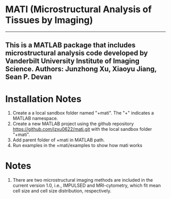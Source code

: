 # MATI (Microstructural Analysis of Tissues by Imaging)
---------------------------------------------------------------------------------------------------------------
This is a MATLAB package that includes microstructural analysis code developed by Vanderbilt University Institute of Imaging Science. 
Authors:  Junzhong Xu, Xiaoyu Jiang, Sean P. Devan
---------------------------------------------------------------------------------------------------------------
# Installation Notes
1. Create a a local sandbox folder named "+mati". The "+" indicates a MATLAB namespace. 
2. Create a new MATLAB project using the github repository https://github.com/jzxu0622/mati.git with the local sandbox folder "+mati". 
3. Add parent folder of +mati in MATLAB path. 
4. Run examples in the +mati/examples to show how mati works

# Notes
1. There are two microstructural imaging methods are included in the current version 1.0, i.e., IMPULSED and MRI-cytometry, which fit mean cell size and cell size distribution, respectively. 
